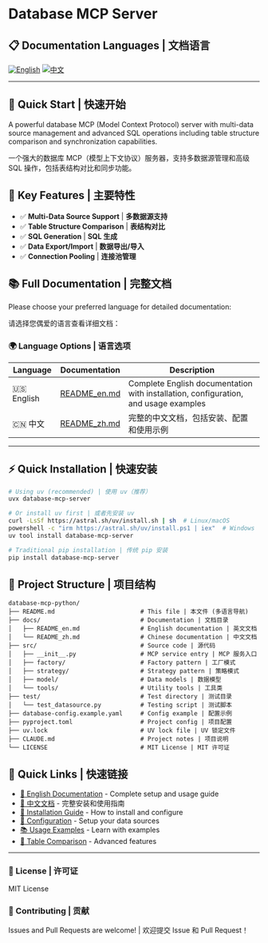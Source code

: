 # Database MCP Server

## 📋 Documentation Languages | 文档语言

[![English](https://img.shields.io/badge/English-Documentation-blue?style=for-the-badge)](./docs/README_en.md)
[![中文](https://img.shields.io/badge/中文-文档-red?style=for-the-badge)](./docs/README_zh.md)

---

## 🚀 Quick Start | 快速开始

A powerful database MCP (Model Context Protocol) server with multi-data source management and advanced SQL operations including table structure comparison and synchronization capabilities.

一个强大的数据库 MCP（模型上下文协议）服务器，支持多数据源管理和高级 SQL 操作，包括表结构对比和同步功能。

## 🎨 Key Features | 主要特性

- ✅ **Multi-Data Source Support** | **多数据源支持**
- ✅ **Table Structure Comparison** | **表结构对比**
- ✅ **SQL Generation** | **SQL 生成**
- ✅ **Data Export/Import** | **数据导出/导入**
- ✅ **Connection Pooling** | **连接池管理**

## 📚 Full Documentation | 完整文档

Please choose your preferred language for detailed documentation:

请选择您偶爱的语言查看详细文档：

### 🌍 Language Options | 语言选项

| Language | Documentation | Description |
|----------|---------------|-------------|
| 🇺🇸 English | [README_en.md](./docs/README_en.md) | Complete English documentation with installation, configuration, and usage examples |
| 🇨🇳 中文 | [README_zh.md](./docs/README_zh.md) | 完整的中文文档，包括安装、配置和使用示例 |

---

## ⚡ Quick Installation | 快速安装

```bash
# Using uv (recommended) | 使用 uv（推荐）
uvx database-mcp-server

# Or install uv first | 或者先安装 uv
curl -LsSf https://astral.sh/uv/install.sh | sh  # Linux/macOS
powershell -c "irm https://astral.sh/uv/install.ps1 | iex"  # Windows
uv tool install database-mcp-server

# Traditional pip installation | 传统 pip 安装
pip install database-mcp-server
```

## 📁 Project Structure | 项目结构

```
database-mcp-python/
├── README.md                        # This file | 本文件 (多语言导航)
├── docs/                            # Documentation | 文档目录
│   ├── README_en.md                 # English documentation | 英文文档
│   └── README_zh.md                 # Chinese documentation | 中文文档
├── src/                             # Source code | 源代码
│   ├── __init__.py                  # MCP service entry | MCP 服务入口
│   ├── factory/                     # Factory pattern | 工厂模式
│   ├── strategy/                    # Strategy pattern | 策略模式
│   ├── model/                       # Data models | 数据模型
│   └── tools/                       # Utility tools | 工具类
├── test/                            # Test directory | 测试目录
│   └── test_datasource.py           # Testing script | 测试脚本
├── database-config.example.yaml     # Config example | 配置示例
├── pyproject.toml                   # Project config | 项目配置
├── uv.lock                          # UV lock file | UV 锁定文件
├── CLAUDE.md                        # Project notes | 项目说明
└── LICENSE                          # MIT License | MIT 许可证
```

## 🔗 Quick Links | 快速链接

- [📖 English Documentation](./docs/README_en.md) - Complete setup and usage guide
- [📖 中文文档](./docs/README_zh.md) - 完整安装和使用指南
- [💾 Installation Guide](./docs/README_en.md#installation) - How to install and configure
- [🔧 Configuration](./docs/README_en.md#configuration) - Setup your data sources
- [📚 Usage Examples](./docs/README_en.md#usage-examples) - Learn with examples
- [🔄 Table Comparison](./docs/README_en.md#advanced-table-structure-management) - Advanced features

---

### 📄 License | 许可证

MIT License

### 🤝 Contributing | 贡献

Issues and Pull Requests are welcome! | 欢迎提交 Issue 和 Pull Request！

